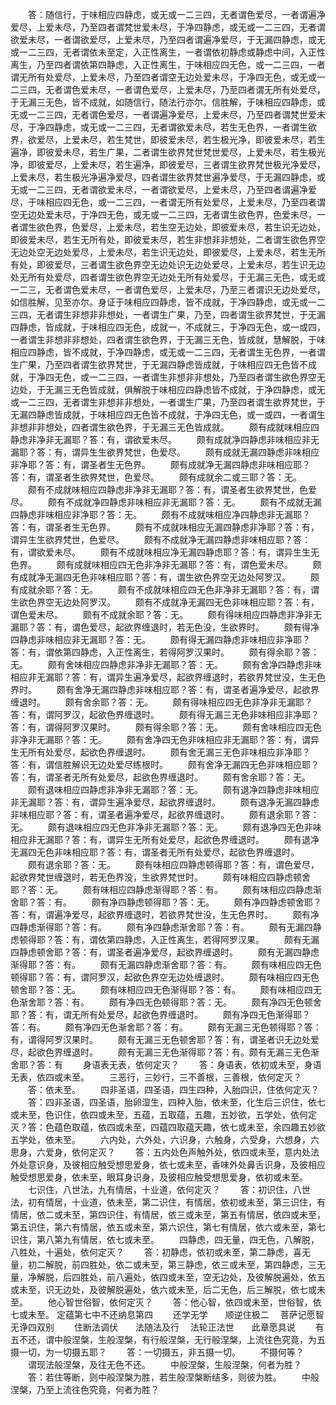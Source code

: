 <!-- { "loadSidebar": true } -->
　　答：随信行，于味相应四静虑，或无或一二三四，无者谓色爱尽，一者谓遍净爱尽，上爱未尽，乃至四者谓梵世爱未尽，于净四静虑，或无或一二三四，无者谓欲爱未尽，一者谓欲爱尽，上爱未尽，乃至四者谓遍净爱尽，于无漏四静虑，或无或一二三四，无者谓依未至定，入正性离生，一者谓依初静虑或静虑中间，入正性离生，乃至四者谓依第四静虑，入正性离生，于味相应四无色，或一二三四，一者谓无所有处爱尽，上爱未尽，乃至四者谓空无边处爱未尽，于净四无色，或无或一二三四，无者谓色爱未尽，一者谓色爱尽，上爱未尽，乃至四者谓无所有处爱尽，于无漏三无色，皆不成就，如随信行，随法行亦尔。信胜解，于味相应四静虑，或无或一二三四，无者谓色爱尽，一者谓遍净爱尽，上爱未尽，乃至四者谓梵世爱未尽，于净四静虑，或无或一二三四，无者谓欲爱未尽，若生无色界，一者谓生欲界，欲爱尽，上爱未尽，若生梵世，即彼爱未尽，若生极光净，即彼爱未尽，若生遍净，即彼爱未尽，若生广果，二者谓生欲界梵世梵世爱尽，上爱未尽，若生极光净，即彼爱尽，上爱未尽，若生遍净，即彼爱尽，三者谓生欲界梵世极光净爱尽，上爱未尽，若生极光净遍净爱尽，四者谓生欲界梵世遍净爱尽，于无漏四静虑，或无或一二三四，无者谓欲爱未尽，一者谓欲爱尽，上爱未尽，乃至四者谓遍净爱尽，于味相应四无色，或一二三四，一者谓无所有处爱尽，上爱未尽，乃至四者谓空无边处爱未尽，于净四无色，或无或一二三四，无者谓生欲色界，色爱未尽，一者谓生欲色界，色爱尽，上爱未尽，若生空无边处，即彼爱未尽，若生识无边处，即彼爱未尽，若生无所有处，即彼爱未尽，若生非想非非想处，二者谓生欲色界空无边处空无边处爱尽，上爱未尽，若生识无边处，即彼爱尽，上爱未尽，若生无所有处，即彼爱尽，三者谓生欲色界空无边处识无边处爱尽，上爱未尽，若生识无边处无所有处爱尽，四者谓生欲色界空无边处无所有处爱尽，于无漏三无色，或无或一二三，无者谓色爱未尽，一者谓色爱尽，上爱未尽，乃至三者谓识无边处爱尽，如信胜解，见至亦尔。身证于味相应四静虑，皆不成就，于净四静虑，或无或一二三四，无者谓生非想非非想处，一者谓生广果，乃至，四者谓生欲界梵世，于无漏四静虑，皆成就，于味相应四无色，成就一，不成就三，于净四无色，或一或四，一者谓生非想非非想处，四者谓生欲色界，于无漏三无色，皆成就，慧解脱，于味相应四静虑，皆不成就，于净四静虑，或无或一二三四，无者谓生无色界，一者谓生广果，乃至四者谓生欲界梵世，于无漏四静虑皆成就，于味相应四无色皆不成就，于净四无色，或一二三四，一者谓生非想非非想处，乃至四者谓生欲色界空无边处，于无漏三无色皆成就，俱解脱于味相应四静虑皆不成就，于净四静虑，或无或一二三四，无者谓生非想非非想处，一者谓生广果，乃至四者谓生欲界梵世，于无漏四静虑皆成就，于味相应四无色皆不成就，于净四无色，或一或四，一者谓生非想非非想处，四者谓生欲色界，于无漏三无色皆成就。
　　颇有成就味相应四静虑非净非无漏耶？答：有，谓欲爱未尽。
　　颇有成就净四静虑非味相应非无漏耶？答：有，谓异生生欲界梵世，色爱尽。
　　颇有成就无漏四静虑非味相应非净耶？答：有，谓圣者生无色界。
　　颇有成就净无漏四静虑非味相应耶？答：有，谓圣者生欲界梵世，色爱尽。
　　颇有成就余二或三耶？答：无。
　　颇有不成就味相应四静虑非净非无漏耶？答：有，谓圣者生欲界梵世，色爱尽。
　　颇有不成就净四静虑非味相应非无漏耶？答：无。
　　颇有不成就无漏四静虑非味相应非净耶？答：无。
　　颇有不成就味相应净四静虑非无漏耶？答：有，谓圣者生无色界。
　　颇有不成就味相应无漏四静虑非净耶？答：有，谓异生生欲界梵世，色爱尽。
　　颇有不成就净无漏四静虑非味相应耶？答：有，谓欲爱未尽。
　　颇有不成就味相应净无漏四静虑耶？答：有，谓异生生无色界。
　　颇有成就味相应四无色非净非无漏耶？答：有，谓色爱未尽。
　　颇有成就净无漏四无色非味相应耶？答：有，谓生欲色界空无边处阿罗汉。
　　颇有成就余耶？答：无。
　　颇有不成就味相应四无色非净非无漏耶？答：有，谓生欲色界空无边处阿罗汉。
　　颇有不成就净无漏四无色非味相应耶？答：有，谓色爱未尽。
　　颇有不成就余耶？答：无。
　　颇有得味相应四静虑非净非无漏耶？答：有，谓色爱尽，起欲界缠退时，若无色没，生欲界时。
　　颇有得净四静虑非味相应非无漏耶？答：无。
　　颇有得无漏四静虑非味相应非净耶？答：有，谓依第四静虑，入正性离生，若得阿罗汉果时。
　　颇有得余耶？答：无。
　　颇有舍味相应四静虑非净非无漏耶？答：无。
　　颇有舍净四静虑非味相应非无漏耶？答：有，谓异生遍净爱尽，起欲界缠退时，若欲界梵世没，生无色界时。
　　颇有舍净无漏四静虑非味相应耶？答：有，谓圣者遍净爱尽，起欲界缠退时。
　　颇有舍余耶？答：无。
　　颇有得味相应四无色非净非无漏耶？答：有，谓阿罗汉，起欲色界缠退时。
　　颇有得无漏三无色非味相应非净耶？答：有，谓得阿罗汉果时。
　　颇有得余耶？答：无。
　　颇有舍味相应四无色非净非无漏耶？答：无。
　　颇有舍净四无色非味相应非无漏耶？答：有，谓异生无所有处爱尽，起欲色界缠退时。
　　颇有舍无漏三无色非味相应非净耶？答：有，谓信胜解识无边处爱尽练根时。
　　颇有舍净无漏四无色非味相应耶？答：有，谓圣者无所有处爱尽，起欲色界缠退时。
　　颇有舍余耶？答：无。
　　颇有退味相应四静虑非净非无漏耶？答：无。
　　颇有退净四静虑非味相应非无漏耶？答：有，谓异生遍净爱尽，起欲界缠退时。
　　颇有退净无漏四静虑非味相应耶？答：有，谓圣者遍净爱尽，起欲界缠退时。
　　颇有退余耶？答：无。
　　颇有退味相应四无色非净非无漏耶？答：无。
　　颇有退净四无色非味相应非无漏耶？答：有，谓异生无所有处爱尽，起欲色界缠退时。
　　颇有退净无漏四无色非味相应耶？答：有，谓圣者无所有处爱尽，起欲色界缠退时。
　　颇有退余耶？答：无。
　　颇有味相应四静虑顿得耶？答：有，谓色爱尽，起欲界梵世缠退时，若无色界没，生欲界梵世时。
　　颇有味相应四静虑顿舍耶？答：无。
　　颇有味相应四静虑渐得耶？答：有。
　　颇有味相应四静虑渐舍耶？答：有。
　　颇有净四静虑顿得耶？答：无。
　　颇有净四静虑顿舍耶？答：有，谓遍净爱尽，起欲界缠退时，若欲界梵世没，生无色界时。
　　颇有净四静虑渐得耶？答：有。
　　颇有净四静虑渐舍耶？答：有。
　　颇有无漏四静虑顿得耶？答：有，谓依第四静虑，入正性离生，若得阿罗汉果。
　　颇有无漏四静虑顿舍耶？答：有，谓圣者遍净爱尽，起欲界缠退时。
　　颇有无漏四静虑渐得耶？答：有。
　　颇有无漏四静虑渐舍耶？答：有。
　　颇有味相应四无色顿得耶？答：有，谓阿罗汉，起欲色界空无边处缠退时。
　　颇有味相应四无色顿舍耶？答：无。
　　颇有味相应四无色渐得耶？答：有。
　　颇有味相应四无色渐舍耶？答：有。
　　颇有净四无色顿得耶？答：无。
　　颇有净四无色顿舍耶？答：有，谓无所有处爱尽，起欲色界缠退时。
　　颇有净四无色渐得耶？答：有。
　　颇有净四无色渐舍耶？答：有。
　　颇有无漏三无色顿得耶？答：有，谓得阿罗汉果时。
　　颇有无漏三无色顿舍耶？答：有，谓圣者识无边处爱尽，起欲色界缠退时。
　　颇有无漏三无色渐得耶？答：有。颇有无漏三无色渐舍耶？答：有
　　身语表无表，依何定灭？
　　答：身语表，依初或未至，身语无表，依四或未至。
　　三恶行，三妙行，三不善根，三善根，依何定灭？
　　答：依未至。
　　四非圣语，四圣语，四生四种，入胎四识，住依何定灭？
　　答：四非圣语，四圣语，胎卵湿生，四种入胎，依未至，化生后三识住，依七或未至，色识住，依四或未至，五蕴，五取蕴，五趣，五妙欲，五学处，依何定灭？答：色蕴色取蕴，依四或未至，四蕴四取蕴天趣，依七或未至，余四趣五妙欲五学处，依未至。
　　六内处，六外处，六识身，六触身，六受身，六想身，六思身，六爱身，依何定灭？
　　答：五内处色声触外处，依四或未至，意内处法外处意识身，及彼相应触受想思爱身，依七或未至，香味外处鼻舌识身，及彼相应触受想思爱身，依未至，眼耳身识身，及彼相应触受想思爱身，依初或未至。
　　七识住，八世法，九有情居，十业道，依何定灭？
　　答：初识住，八世法，初有情居，十业道，依未至，第二识住，有情居，依初或未至，第三识住，有情居，依二或未至，第四识住，有情居，依三或未至，第五有情居，依四或未至，第五识住，第六有情居，依五或未至，第六识住，第七有情居，依六或未至，第七识住，第八第九有情居，依七或未至。
　　四静虑，四无量，四无色，八解脱，八胜处，十遍处，依何定灭？
　　答：初静虑，依初或未至，第二静虑，喜无量，初二解脱，前四胜处，依二或未至，第三静虑，依三或未至，第四静虑，三无量，净解脱，后四胜处，前八遍处，依四或未至，空无边处，及彼解脱遍处，依五或未至，识无边处，及彼解脱遍处，依六或未至，后二无色，后三解脱，依七或未至。
　　他心智世俗智，依何定灭？
　　答：他心智，依四或未至，世俗智，依七或未至。
定蕴第七中不还纳息第四
　　还学无学　　顺逆住极二
　菩萨记愿智　　无诤四双别
　　住断法调伏　　法随法及行
　法轮正法世　　此章愿具说
　　有五不还，谓中般涅槃，生般涅槃，有行般涅槃，无行般涅槃，上流往色究竟，为五摄一切，为一切摄五耶？
　　答：一切摄五，非五摄一切。
　　不摄何等？
　　谓现法般涅槃，及往无色不还。
　　中般涅槃，生般涅槃，何者为胜？
　　答：若住等断，则中般涅槃为胜，若生般涅槃断结多，则彼为胜。
　　中般涅槃，乃至上流往色究竟，何者为胜？
